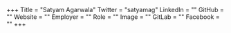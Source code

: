 +++
Title = "Satyam Agarwala"
Twitter = "satyamag"
LinkedIn = ""
GitHub = ""
Website = ""
Employer = ""
Role = ""
Image = ""
GitLab = ""
Facebook = ""
+++

